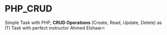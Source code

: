 # PHP_CRUD

Simple Task with PHP, **CRUD Operations** (Create, Read, Update, Delete) as ITI Task with perfect instructor Ahmed Elshaar🔥
